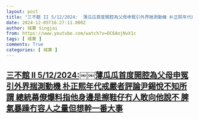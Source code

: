 ```yaml
---
layout: post
title: "三不館 II 5/12/2024:￼￼薄瓜瓜首度開腔為父母申冤引外界揣測動機 朴正熙年代戒嚴者評論尹錫悅不知所謂 總統幕僚爆料指他身邊是擦鞋仔冇人敢向他說不 脾氣暴躁冇容人之量但想幹一番大事"
date: 2024-12-05T16:27:11.000Z
author: 城寨 Singjai
from: https://www.youtube.com/watch?v=OC6AojNvX1c
tags: [ 城寨 ]
comments: True
categories: [ 城寨 ]
---
```

<!--1733416031000-->
[三不館 II 5/12/2024:￼￼薄瓜瓜首度開腔為父母申冤引外界揣測動機 朴正熙年代戒嚴者評論尹錫悅不知所謂 總統幕僚爆料指他身邊是擦鞋仔冇人敢向他說不 脾氣暴躁冇容人之量但想幹一番大事](https://www.youtube.com/watch?v=OC6AojNvX1c)
------

<div>

</div>
